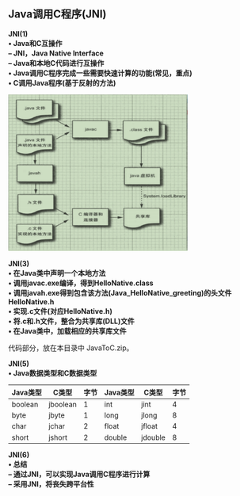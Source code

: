 ## Java调用C程序(JNI)

**JNI(1)**  
**• Java和C互操作**  
**– JNI，Java Native Interface**  
**– Java和本地C代码进行互操作**  
**• Java调用C程序完成一些需要快速计算的功能(常见，重点)**  
**• C调用Java程序(基于反射的方法)**  



<img src="./java调用C示意图.png" alt="java调用C示意图" style="zoom:67%;" />



**JNI(3)**  
**• 在Java类中声明一个本地方法**  
**• 调用javac.exe编译，得到HelloNative.class**  
**• 调用javah.exe得到包含该方法(Java_HelloNative_greeting)的头文件HelloNative.h**  
**• 实现.c文件(对应HelloNative.h)**  
**• 将.c和.h文件，整合为共享库(DLL)文件**  
**• 在Java类中，加载相应的共享库文件**  



代码部分，放在本目录中 JavaToC.zip。



**JNI(5)**  
**• Java数据类型和C数据类型**    

| Java类型 | C类型    | 字节 | Java类型 | C类型   | 字节 |
| -------- | -------- | ---- | -------- | ------- | ---- |
| boolean  | jboolean | 1    | int      | jint    | 4    |
| byte     | jbyte    | 1    | long     | jlong   | 8    |
| char     | jchar    | 2    | float    | jfloat  | 4    |
| short    | jshort   | 2    | double   | jdouble | 8    |



**JNI(6)**  
**• 总结**  
**– 通过JNI，可以实现Java调用C程序进行计算**  
**– 采用JNI，将丧失跨平台性**  